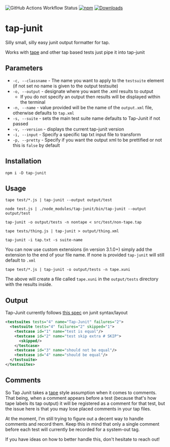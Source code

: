 ![GitHub Actions Workflow Status](https://img.shields.io/github/actions/workflow/status/dhershman1/tap-junit/tap-junit.yml?style=flat-square)
[![npm](https://img.shields.io/npm/v/tap-junit.svg?style=flat-square)](https://www.npmjs.com/package/tap-junit)
[![Downloads](https://img.shields.io/npm/dm/tap-junit.svg?style=flat-square)](https://www.npmjs.com/package/tap-junit)

# tap-junit

Silly small, silly easy junit output formatter for tap.

Works with [tape](https://github.com/substack/tape) and other tap based tests just pipe it into tap-junit

## Parameters

- `-c, --classname` - The name you want to apply to the `testsuite` element (if not set no name is given to the output testsuite)
- `-o, --output` - designate where you want the .xml results to output
  - If you do not specify an output then results will be displayed within the terminal
- `-n, --name` - value provided will be the name of the `output.xml` file, otherwise defaults to `tap.xml`
- `-s, --suite` - sets the main test suite name defaults to Tap-Junit if not passed
- `-v, --version` - displays the current tap-junit version
- `-i, --input` - Specify a specific tap txt input file to transform
- `-p, --pretty` - Specify if you want the output xml to be prettified or not this is `false` by default

## Installation

```
npm i -D tap-junit
```

## Usage

```
tape test/*.js | tap-junit --output output/test

node test.js | ./node_modules/tap-junit/bin/tap-junit --output output/test

tap-junit -o output/tests -n nontape < src/test/non-tape.tap

tape tests/thing.js | tap-junit > output/thing.xml

tap-junit -i tap.txt -s suite-name
```

You can now use custom extensions (in version 3.1.0+) simply add the extension to the end of your file name. If none is provided `tap-junit` will still default to `.xml`

`tape test/*.js | tap-junit -o output/tests -n tape.xuni`

The above will create a file called `tape.xuni` in the `output/tests` directory with the results inside.

## Output

Tap-Junit currently follows [this spec](https://github.com/junit-team/junit5/blob/main/platform-tests/src/test/resources/jenkins-junit.xsd) on junit syntax/layout

```xml
<testsuites tests="4" name="Tap-Junit" failures="2">
  <testsuite tests="4" failures="2" skipped="1">
    <testcase id="1" name="test is equal"/>
    <testcase id="2" name="test skip extra # SKIP">
      <skipped/>
    </testcase>
    <testcase id="3" name="should not be equal"/>
    <testcase id="4" name="should be equal"/>
  </testsuite>
</testsuites>
```

## Comments

So Tap Junit takes a [tape]() style assumption when it comes to comments. That being, when a comment appears before a test (because that's how tape labels its tap output) it will be registered as a comment for that test, but the issue here is that you may lose placed comments in your tap files.

At the moment, I'm still trying to figure out a decent way to handle comments and record them. Keep this in mind that only a single comment before each test will currently be recorded for a system-out tag.

If you have ideas on how to better handle this, don't hesitate to reach out!
